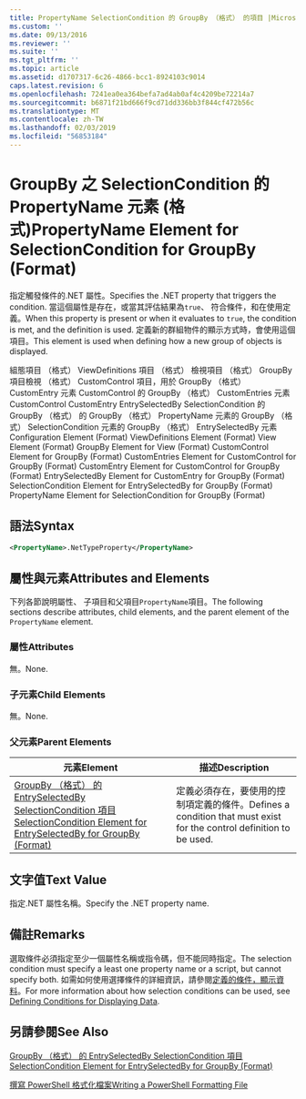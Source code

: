 ```yaml
---
title: PropertyName SelectionCondition 的 GroupBy （格式） 的項目 |Microsoft Docs
ms.custom: ''
ms.date: 09/13/2016
ms.reviewer: ''
ms.suite: ''
ms.tgt_pltfrm: ''
ms.topic: article
ms.assetid: d1707317-6c26-4866-bcc1-8924103c9014
caps.latest.revision: 6
ms.openlocfilehash: 7241ea0ea364befa7ad4ab0af4c4209be72214a7
ms.sourcegitcommit: b6871f21bd666f9cd71dd336bb3f844cf472b56c
ms.translationtype: MT
ms.contentlocale: zh-TW
ms.lasthandoff: 02/03/2019
ms.locfileid: "56853184"
---
```

# <a name="propertyname-element-for-selectioncondition-for-groupby-format"></a><span data-ttu-id="7244f-102">GroupBy 之 SelectionCondition 的 PropertyName 元素 (格式)</span><span class="sxs-lookup"><span data-stu-id="7244f-102">PropertyName Element for SelectionCondition for GroupBy (Format)</span></span>

<span data-ttu-id="7244f-103">指定觸發條件的.NET 屬性。</span><span class="sxs-lookup"><span data-stu-id="7244f-103">Specifies the .NET property that triggers the condition.</span></span> <span data-ttu-id="7244f-104">當這個屬性是存在，或當其評估結果為`true`、 符合條件，和在使用定義。</span><span class="sxs-lookup"><span data-stu-id="7244f-104">When this property is present or when it evaluates to `true`, the condition is met, and the definition is used.</span></span> <span data-ttu-id="7244f-105">定義新的群組物件的顯示方式時，會使用這個項目。</span><span class="sxs-lookup"><span data-stu-id="7244f-105">This element is used when defining how a new group of objects is displayed.</span></span>

<span data-ttu-id="7244f-106">組態項目 （格式） ViewDefinitions 項目 （格式） 檢視項目 （格式） GroupBy 項目檢視 （格式） CustomControl 項目，用於 GroupBy （格式） CustomEntry 元素 CustomControl 的 GroupBy （格式） CustomEntries 元素CustomControl CustomEntry EntrySelectedBy SelectionCondition 的 GroupBy （格式） 的 GroupBy （格式） PropertyName 元素的 GroupBy （格式） SelectionCondition 元素的 GroupBy （格式） EntrySelectedBy 元素</span><span class="sxs-lookup"><span data-stu-id="7244f-106">Configuration Element (Format) ViewDefinitions Element (Format) View Element (Format) GroupBy Element for View (Format) CustomControl Element for GroupBy (Format) CustomEntries Element for CustomControl for GroupBy (Format) CustomEntry Element for CustomControl for GroupBy (Format) EntrySelectedBy Element for CustomEntry for GroupBy (Format) SelectionCondition Element for EntrySelectedBy for GroupBy (Format) PropertyName Element for SelectionCondition for GroupBy (Format)</span></span>

## <a name="syntax"></a><span data-ttu-id="7244f-107">語法</span><span class="sxs-lookup"><span data-stu-id="7244f-107">Syntax</span></span>

```xml
<PropertyName>.NetTypeProperty</PropertyName>
```

## <a name="attributes-and-elements"></a><span data-ttu-id="7244f-108">屬性與元素</span><span class="sxs-lookup"><span data-stu-id="7244f-108">Attributes and Elements</span></span>

<span data-ttu-id="7244f-109">下列各節說明屬性、 子項目和父項目`PropertyName`項目。</span><span class="sxs-lookup"><span data-stu-id="7244f-109">The following sections describe attributes, child elements, and the parent element of the `PropertyName` element.</span></span>

### <a name="attributes"></a><span data-ttu-id="7244f-110">屬性</span><span class="sxs-lookup"><span data-stu-id="7244f-110">Attributes</span></span>

<span data-ttu-id="7244f-111">無。</span><span class="sxs-lookup"><span data-stu-id="7244f-111">None.</span></span>

### <a name="child-elements"></a><span data-ttu-id="7244f-112">子元素</span><span class="sxs-lookup"><span data-stu-id="7244f-112">Child Elements</span></span>

<span data-ttu-id="7244f-113">無。</span><span class="sxs-lookup"><span data-stu-id="7244f-113">None.</span></span>

### <a name="parent-elements"></a><span data-ttu-id="7244f-114">父元素</span><span class="sxs-lookup"><span data-stu-id="7244f-114">Parent Elements</span></span>

|<span data-ttu-id="7244f-115">元素</span><span class="sxs-lookup"><span data-stu-id="7244f-115">Element</span></span>|<span data-ttu-id="7244f-116">描述</span><span class="sxs-lookup"><span data-stu-id="7244f-116">Description</span></span>|
|-------------|-----------------|
|[<span data-ttu-id="7244f-117">GroupBy （格式） 的 EntrySelectedBy SelectionCondition 項目</span><span class="sxs-lookup"><span data-stu-id="7244f-117">SelectionCondition Element for EntrySelectedBy for GroupBy (Format)</span></span>](./selectioncondition-element-for-entryselectedby-for-groupby-format.md)|<span data-ttu-id="7244f-118">定義必須存在，要使用的控制項定義的條件。</span><span class="sxs-lookup"><span data-stu-id="7244f-118">Defines a condition that must exist for the control definition to be used.</span></span>|

## <a name="text-value"></a><span data-ttu-id="7244f-119">文字值</span><span class="sxs-lookup"><span data-stu-id="7244f-119">Text Value</span></span>

<span data-ttu-id="7244f-120">指定.NET 屬性名稱。</span><span class="sxs-lookup"><span data-stu-id="7244f-120">Specify the .NET property name.</span></span>

## <a name="remarks"></a><span data-ttu-id="7244f-121">備註</span><span class="sxs-lookup"><span data-stu-id="7244f-121">Remarks</span></span>

<span data-ttu-id="7244f-122">選取條件必須指定至少一個屬性名稱或指令碼，但不能同時指定。</span><span class="sxs-lookup"><span data-stu-id="7244f-122">The selection condition must specify a least one property name or a script, but cannot specify both.</span></span> <span data-ttu-id="7244f-123">如需如何使用選擇條件的詳細資訊，請參閱[定義的條件，顯示資料](./defining-conditions-for-displaying-data.md)。</span><span class="sxs-lookup"><span data-stu-id="7244f-123">For more information about how selection conditions can be used, see [Defining Conditions for Displaying Data](./defining-conditions-for-displaying-data.md).</span></span>

## <a name="see-also"></a><span data-ttu-id="7244f-124">另請參閱</span><span class="sxs-lookup"><span data-stu-id="7244f-124">See Also</span></span>

[<span data-ttu-id="7244f-125">GroupBy （格式） 的 EntrySelectedBy SelectionCondition 項目</span><span class="sxs-lookup"><span data-stu-id="7244f-125">SelectionCondition Element for EntrySelectedBy for GroupBy (Format)</span></span>](./selectioncondition-element-for-entryselectedby-for-groupby-format.md)

[<span data-ttu-id="7244f-126">撰寫 PowerShell 格式化檔案</span><span class="sxs-lookup"><span data-stu-id="7244f-126">Writing a PowerShell Formatting File</span></span>](./writing-a-powershell-formatting-file.md)
